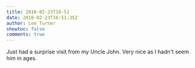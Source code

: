 ```yaml
---
title: 2010-02-23T16-51
date: 2010-02-23T16:51:35Z
author: Lee Turner
showtoc: false
comments: true
---
```


Just had a surprise visit from my Uncle John.  Very nice as I hadn't seem him in ages.

